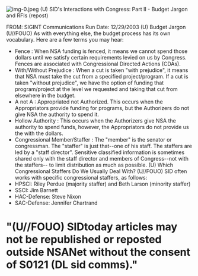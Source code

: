 ![img-0.jpeg](img-0.jpeg)
(U) SID's Interactions with Congress: Part II - Budget Jargon and RFIs (repost)

FROM: SIGINT Communications
Run Date: 12/29/2003
(U) Budget Jargon
(U//FOUO) As with everything else, the budget process has its own vocabulary. Here are a few terms you may hear:

- Fence : When NSA funding is fenced, it means we cannot spend those dollars until we satisfy certain requirements levied on us by Congress. Fences are associated with Congressional Directed Actions (CDAs).
- With/Without Prejudice : When a cut is taken "with prejudice", it means that NSA must take the cut from a specified project/program. If a cut is taken "without prejudice", we have the option of funding that program/project at the level we requested and taking that cut from elsewhere in the budget.
- A not A : Appropriated not Authorized. This occurs when the Appropriators provide funding for programs, but the Authorizers do not give NSA the authority to spend it.
- Hollow Authority : This occurs when the Authorizers give NSA the authority to spend funds, however, the Appropriators do not provide us the with the dollars.
- Congressional Member/Staffer : The "member" is the senator or congressman. The "staffer" is just that--one of his staff. The staffers are led by a "staff director". Sensitive classified information is sometimes shared only with the staff director and members of Congress--not with the staffers-- to limit distribution as much as possible.
(U) Which Congressional Staffers Do We Usually Deal With?
(U//FOUO) SID often works with specific congressional staffers, as follows:
- HPSCI: Riley Perdue (majority staffer) and Beth Larson (minority staffer)
- SSCI: Jim Barnett
- HAC-Defense: Steve Nixon
- SAC-Defense: Jennifer Chartrand


# "(U//FOUO) SIDtoday articles may not be republished or reposted outside NSANet without the consent of S0121 (DL sid comms)."
